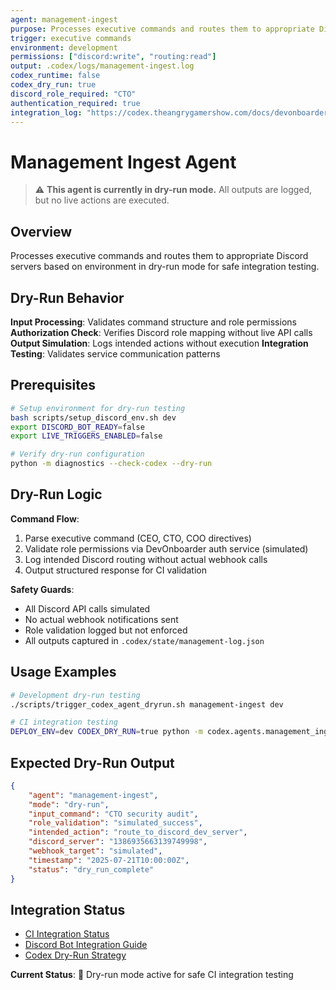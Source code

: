 ```yaml
---
agent: management-ingest
purpose: Processes executive commands and routes them to appropriate Discord servers based on environment
trigger: executive commands
environment: development
permissions: ["discord:write", "routing:read"]
output: .codex/logs/management-ingest.log
codex_runtime: false
codex_dry_run: true
discord_role_required: "CTO"
authentication_required: true
integration_log: "https://codex.theangrygamershow.com/docs/devonboarder/ci-integration-hold"
---
```


# Management Ingest Agent

> ⚠️ **This agent is currently in dry-run mode.** All outputs are logged, but no live actions are executed.

## Overview

Processes executive commands and routes them to appropriate Discord servers based on environment in dry-run mode for safe integration testing.

## Dry-Run Behavior

**Input Processing**: Validates command structure and role permissions
**Authorization Check**: Verifies Discord role mapping without live API calls
**Output Simulation**: Logs intended actions without execution
**Integration Testing**: Validates service communication patterns

## Prerequisites

```bash
# Setup environment for dry-run testing
bash scripts/setup_discord_env.sh dev
export DISCORD_BOT_READY=false
export LIVE_TRIGGERS_ENABLED=false

# Verify dry-run configuration
python -m diagnostics --check-codex --dry-run
```

## Dry-Run Logic

**Command Flow**:

1. Parse executive command (CEO, CTO, COO directives)
2. Validate role permissions via DevOnboarder auth service (simulated)
3. Log intended Discord routing without actual webhook calls
4. Output structured response for CI validation

**Safety Guards**:

- All Discord API calls simulated
- No actual webhook notifications sent
- Role validation logged but not enforced
- All outputs captured in `.codex/state/management-log.json`

## Usage Examples

```bash
# Development dry-run testing
./scripts/trigger_codex_agent_dryrun.sh management-ingest dev

# CI integration testing
DEPLOY_ENV=dev CODEX_DRY_RUN=true python -m codex.agents.management_ingest
```

## Expected Dry-Run Output

```json
{
    "agent": "management-ingest",
    "mode": "dry-run",
    "input_command": "CTO security audit",
    "role_validation": "simulated_success",
    "intended_action": "route_to_discord_dev_server",
    "discord_server": "1386935663139749998",
    "webhook_target": "simulated",
    "timestamp": "2025-07-21T10:00:00Z",
    "status": "dry_run_complete"
}
```

## Integration Status

- [CI Integration Status](https://codex.theangrygamershow.com/docs/devonboarder/ci-integration-hold)
- [Discord Bot Integration Guide](https://codex.theangrygamershow.com/docs/devonboarder/discord-integration)
- [Codex Dry-Run Strategy](https://codex.theangrygamershow.com/docs/devonboarder/codex-ci-dryrun-strategy)

**Current Status**: 🧪 Dry-run mode active for safe CI integration testing
